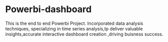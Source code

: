 # Powerbi-dashboard
This is the end to end Powerbi Project.
Incorporated data analysis techniques, specializing in time series analysis,tp deliver valuable insights,accurate interactive dashboard creation ,driving buisness success.
